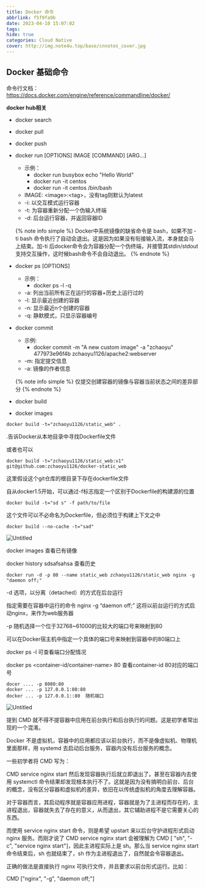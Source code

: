 ```yaml
---
title: Docker 命令
abbrlink: f5f9fa9b
date: 2023-04-10 15:07:02
tags:
hide: true
categories: Cloud Native
cover: http://img.note4u.top/base/cnnotes_cover.jpg
---
```



## Docker 基础命令

命令行文档：https://docs.docker.com/engine/reference/commandline/docker/

**docker hub相关**
- docker search
- docker pull
- docker push

- docker run [OPTIONS] IMAGE [COMMAND] [ARG...]
    - 示例：
        - docker run busybox echo "Hello World" 
        - docker run -it centos
        - docker run -it centos /bin/bash
    - IMAGE: \<image\>:\<tag\>，没有tag则默认为latest
    - -i: 以交互模式运行容器
    - -t: 为容器重新分配一个伪输入终端
    - -d: 后台运行容器，并返回容器ID

    {% note info simple %}
    Docker中系统镜像的缺省命令是 bash，如果不加 -ti bash 命令执行了自动会退出。这是因为如果没有衔接输入流，本身就会马上结束。加-ti 后docker命令会为容器分配一个伪终端，并接管其stdin/stdout支持交互操作，这时候bash命令不会自动退出。
    {% endnote %}

- docker ps [OPTIONS]
    - 示例：
        - docker ps -l -q
    - -a: 列出当前所有正在运行的容器+历史上运行过的
    - -l: 显示最近创建的容器
    - -n: 显示最近n个创建的容器
    - -q: 静默模式，只显示容器编号

- docker commit
    - 示例: 
        - docker commit -m "A new custom image" -a "zchaoyu" 477973e96f4b zchaoyu1126/apache2:webserver
    - -m: 指定提交信息
    - -a: 镜像的作者信息

    {% note info simple %}
    仅提交创建容器的镜像与容器当前状态之间的差异部分
    {% endnote %}

- docker build
- docker images




```docker
docker build -t="zchaoyu1126/static_web" .
```

.告诉Docker从本地目录中寻找Dockerfile文件

或者也可以

```docker
docker build -t="zchaoyu1126/static_web:v1" git@github.com:zchaoyu1126/docker-static_web
```

这里假设这个git仓库的根目录下存在dockerfile文件

自从docker1.5开始，可以通过-f标志指定一个区别于Dockerfile的构建源的位置

```docker
docker build -t="sd s" -f path/to/file
```

这个文件可以不必命名为Dockerfile，但必须位于构建上下文之中

```docker
docker build --no-cache -t="sad"
```

![Untitled](https://s3-us-west-2.amazonaws.com/secure.notion-static.com/8b1bbc0e-8a03-47a2-8468-58c2bffedcc9/Untitled.png)

docker images 查看已有镜像

docker history sdsafsahsa 查看历史

```docker
docker run -d -p 80 --name static_web zchaoyu1126/static_web nginx -g "daemon off;"
```

-d 选项，以分离（detached）的方式在后台运行

指定需要在容器中运行的命令 nginx -g “daemon off;” 这将以前台运行的方式启动nginx，来作为web服务器

-p 随机选择一个位于32768~61000的比较大的端口号来映射到80

可以在Docker宿主机中指定一个具体的端口号来映射到容器中的80端口上

docker ps -l 可查看端口分配情况

docker ps <container-id/container-name> 80 查看container-id 80对应的端口号

```docker
docer .... -p 8080:80
docker ... -p 127.0.0.1:80:80
docker ... -p 127.0.0.1::80  随机端口
```

![Untitled](https://s3-us-west-2.amazonaws.com/secure.notion-static.com/3d19f68c-0c1c-4f41-8b52-3c97d2b9626e/Untitled.png)


提到 CMD 就不得不提容器中应用在前台执行和后台执行的问题。这是初学者常出现的一个混淆。

Docker 不是虚拟机，容器中的应用都应该以前台执行，而不是像虚拟机、物理机里面那样，用 systemd 去启动后台服务，容器内没有后台服务的概念。

一些初学者将 CMD 写为：

CMD service nginx start
然后发现容器执行后就立即退出了。甚至在容器内去使用 systemctl 命令结果却发现根本执行不了。这就是因为没有搞明白前台、后台的概念，没有区分容器和虚拟机的差异，依旧在以传统虚拟机的角度去理解容器。

对于容器而言，其启动程序就是容器应用进程，容器就是为了主进程而存在的，主进程退出，容器就失去了存在的意义，从而退出，其它辅助进程不是它需要关心的东西。

而使用 service nginx start 命令，则是希望 upstart 来以后台守护进程形式启动 nginx 服务。而刚才说了 CMD service nginx start 会被理解为 CMD [ "sh", "-c", "service nginx start"]，因此主进程实际上是 sh。那么当 service nginx start 命令结束后，sh 也就结束了，sh 作为主进程退出了，自然就会令容器退出。

正确的做法是直接执行 nginx 可执行文件，并且要求以前台形式运行。比如：

CMD ["nginx", "-g", "daemon off;"]